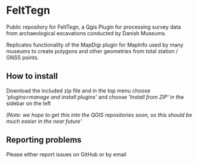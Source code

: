 # FeltTegn
Public repository for FeltTegn, a Qgis Plugin for processing survey data from archaeological excavations conducted by Danish Museums.

Replicates functionality of the MapDigi plugin for MapInfo used by many museums to create polygons and other geometries from total station / GNSS points.

## How to install
Download the included zip file and in the top menu choose *'plugins>manage and install plugins'* and choose *'Install from ZIP'* in the sidebar on the left

*(Note: we hope to get this into the QGIS repositories soon, so this should be much easier in the near future'*

## Reporting problems
Please either report issues on GitHub or by email

